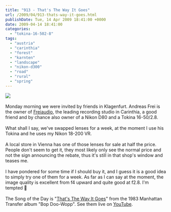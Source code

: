 ```yaml
---
title: "913 - That's The Way It Goes"
url: /2009/04/913-thats-way-it-goes.html
publishDate: Tue, 14 Apr 2009 18:41:00 +0000
date: 2009-04-14 18:41:00
categories: 
  - "tokina-16-502-8"
tags: 
  - "austria"
  - "carinthia"
  - "forest"
  - "karnten"
  - "landscape"
  - "nikon-d300"
  - "road"
  - "rural"
  - "spring"
---
```

<a href="https://d25zfm9zpd7gm5.cloudfront.net/1200x1200/2009/20090413_140650_ps.jpg" target="_blank"><img src="https://d25zfm9zpd7gm5.cloudfront.net/0600x0600/2009/20090413_140650_ps.jpg"/></a><br/><br/>Monday morning we were invited by friends in Klagenfurt. Andreas Frei is the owner of <a href="http://www.freiaudio.com/" target="_blank">Freiaudio</a>, the leading recording studio in Carinthia, a good friend and by chance also owner of a Nikon D80 and a Tokina 16-50/2.8.<br/><br/> What shall I say, we've swapped lenses for a week, at the moment I use his Tokina and he uses my Nikon 18-200 VR.<br/><br/>A local store in Vienna has one of those lenses for sale at half the price. People don't seem to get it, they most likely only see the normal price and not the sign announcing the rebate, thus it's still in that shop's window and teases me.<br/><br/>I have pondered for some time if I should buy it, and I guess it is a good idea to simply try one of them for a week. As far as I can say at the moment, the image quality is excellent from f4 upward and quite good at f2.8. I'm tempted 🙂<br/><br/>The Song of the Day is "<a href="http://www.lyricsmode.com/lyrics/m/manhattan_transfer/thats_the_way_it_goes.html" target="_blank">That's The Way It Goes</a>" from the 1983 Manhattan Transfer album "Bop Doo-Wopp". See them live on <a href="http://www.youtube.com/watch?v=qDD6Qn0wIMY" target="_blank">YouTube</a>.
